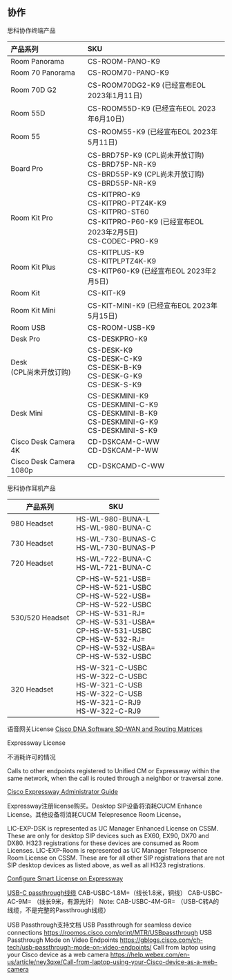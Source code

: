 ## 协作



思科协作终端产品

| 产品系列                   | SKU                                                          |
| :------------------------- | :----------------------------------------------------------- |
| Room Panorama              | CS-ROOM-PANO-K9                                              |
| Room 70 Panorama           | CS-ROOM70-PANO-K9                                            |
| Room 70D G2                | CS-ROOM70DG2-K9  (已经宣布EOL  2023年1月11日)                |
| Room 55D                   | CS-ROOM55D-K9  (已经宣布EOL  2023年6月10日)                  |
| Room 55                    | CS-ROOM55-K9  (已经宣布EOL  2023年5月11日)                   |
| Board Pro                  | CS-BRD75P-K9  (CPL尚未开放订购)<br/>CS-BRD75P-NR-K9<br/>CS-BRD55P-K9   (CPL尚未开放订购)<br/>CS-BRD55P-NR-K9 |
| Room Kit Pro               | CS-KITPRO-K9<br/>CS-KITPRO-PTZ4K-K9<br/>CS-KITPRO-ST60<br/>CS-KITPRO-P60-K9  (已经宣布EOL  2023年2月5日)<br/>CS-CODEC-PRO-K9 |
| Room Kit Plus              | CS-KITPLUS-K9<br/>CS-KITPLPTZ4K-K9<br/>CS-KITP60-K9 (已经宣布EOL  2023年2月5日) |
| Room Kit                   | CS-KIT-K9                                                    |
| Room Kit Mini              | CS-KIT-MINI-K9  (已经宣布EOL  2023年5月15日)                 |
| Room USB                   | CS-ROOM-USB-K9                                               |
| Desk Pro                   | CS-DESKPRO-K9                                                |
| Desk<br/>(CPL尚未开放订购) | CS-DESK-K9<br/>CS-DESK-C-K9 <br/>CS-DESK-B-K9<br/>CS-DESK-G-K9<br/>CS-DESK-S-K9 |
| Desk Mini                  | CS-DESKMINI-K9<br/>CS-DESKMINI-C-K9<br/>CS-DESKMINI-B-K9<br/>CS-DESKMINI-G-K9<br/>CS-DESKMINI-S-K9 |
| Cisco Desk Camera 4K       | CD-DSKCAM-C-WW<br/>CD-DSKCAM-P-WW                            |
| Cisco Desk Camera 1080p    | CD-DSKCAMD-C-WW                                              |



思科协作耳机产品

| 产品系列        | SKU                                                          |
| --------------- | ------------------------------------------------------------ |
| 980 Headset     | HS-WL-980-BUNA-L<br/>HS-WL-980-BUNA-C                        |
| 730 Headset     | HS-WL-730-BUNAS-C<br/>HS-WL-730-BUNAS-P                      |
| 720 Headset     | HS-WL-722-BUNA-C<br/>HS-WL-721-BUNA-C                        |
| 530/520 Headset | CP-HS-W-521-USB=<br/>CP-HS-W-521-USBC<br/>CP-HS-W-522-USB=<br/>CP-HS-W-522-USBC<br/>CP-HS-W-531-RJ=<br/>CP-HS-W-531-USBA=<br/>CP-HS-W-531-USBC<br/>CP-HS-W-532-RJ=<br/>CP-HS-W-532-USBA=<br/>CP-HS-W-532-USBC |
| 320 Headset     | HS-W-321-C-USBC<br/>HS-W-322-C-USBC<br/>HS-W-321-C-USB<br/>HS-W-322-C-USB<br/>HS-W-321-C-RJ9<br/>HS-W-322-C-RJ9 |



语音网关License [Cisco DNA Software SD-WAN and Routing Matrices](https://www.cisco.com/c/m/en_us/products/software/sd-wan-routing-matrix.html)

Expressway License 

不消耗许可的情况

Calls to other endpoints registered to Unified CM or Expressway within the same network, when the call is routed through a neighbor or traversal zone.

[Cisco Expressway Administrator Guide](https://www.cisco.com/c/en/us/td/docs/voice_ip_comm/expressway/admin_guide/X15-0/exwy_b_cisco-expressway-administrator-guide-x15/exwy_m_call-types-and-licensing.html)

Expressway注册license购买。Desktop SIP设备将消耗CUCM Enhance License。其他设备将消耗CUCM Telepresence Room License。

LIC-EXP-DSK is represented as UC Manager Enhanced License on CSSM. These are only for desktop SIP devices such as EX60, EX90, DX70 and DX80. H323 registrations for these devices are consumed as Room Licenses.
LIC-EXP-Room is represented as UC Manager Telepresence Room License on CSSM. These are for all other SIP registrations that are not SIP desktop devices as listed above, as well as all H323 registrations.

[Configure Smart License on Expressway](https://www.cisco.com/c/en/us/support/docs/unified-communications/expressway/215633-configuring-smart-licensing-on-cisco-exp.html)



[USB-C passthrough线缆](https://www.cisco.com/c/en/us/products/collateral/collaboration-endpoints/collaboration-peripherals/usb-c-cables-ds.pdf)
CAB-USBC-1.8M=（线长1.8米，铜线）
CAB-USBC-AC-9M= （线长9米，有源光纤）
Note: CAB-USBC-4M-GR=  （USB-C转A的线缆，不是完整的Passthrough线缆）



USB Passthrough支持文档
USB Passthrough for seamless device connections
https://roomos.cisco.com/print/MTR/USBpassthrough
USB Passthrough Mode on Video Endpoints
https://gblogs.cisco.com/ch-tech/usb-passthrough-mode-on-video-endpoints/
Call from laptop using your Cisco device as a web camera
https://help.webex.com/en-us/article/ney3qxe/Call-from-laptop-using-your-Cisco-device-as-a-web-camera

